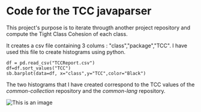 # Code for the TCC javaparser

This project's purpose is to iterate througth another project repository and compute the Tight Class Cohesion of each class.

It creates a csv file containing 3 colums : "class","package","TCC". I have used this file to create histograms using python. 
```
df = pd.read_csv("TCCReport.csv")
df=df.sort_values("TCC")
sb.barplot(data=df, x="class",y="TCC",color="Black")
```

The two histograms that I have created correspond to the TCC values of the *common-collection* repository and the *common-lang* repository.

![This is an image](https://github.com/MatilinThomas/VV-ESIR-TP2/edit/main/code/Exercise5/commonCollectionHistogram.png)


